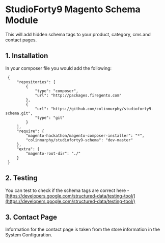 # StudioForty9 Magento Schema Module

This will add hidden schema tags to your product, category, cms and contact pages.

## 1. Installation

In your composer file you would add the following:

     {
         "repositories": [
             {
                 "type": "composer",
                 "url": "http://packages.firegento.com"
             },
             {
                 "url": "https://github.com/colinmurphy/studioforty9-schema.git",
                 "type": "git"
             }
         ],
         "require": {
             "magento-hackathon/magento-composer-installer": "*",
             "colinmurphy/studioforty9-schema": "dev-master"
         },
         "extra": {
             "magento-root-dir": "./"
         }
     }

## 2. Testing

You can test to check if the schema tags are correct here - [https://developers.google.com/structured-data/testing-tool/](https://developers.google.com/structured-data/testing-tool/)

## 3. Contact Page

Information for the contact page is taken from the store information in the System Configuration.